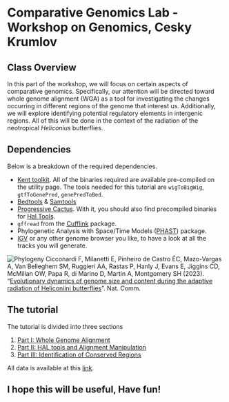 # Comparative Genomics Lab - Workshop on Genomics, Cesky Krumlov

## Class Overview
In this part of the workshop, we will focus on certain aspects of comparative genomics. Specifically, our attention will be directed toward whole genome alignment (WGA) as a tool for investigating the changes occurring in different regions of the genome that interest us. Additionally, we will explore identifying potential regulatory elements in intergenic regions. All of this will be done in the context of the radiation of the neotropical *Heliconius* butterflies.


## Dependencies
Below is a breakdown of the required dependencies.
- [Kent toolkit](https://github.com/ucscGenomeBrowser/kent). All of the binaries required are available pre-compiled on the utility page. The tools needed for this tutorial are `wigToBigWig`, `gtfToGenePred`, `genePredToBed`.
- [Bedtools](https://bedtools.readthedocs.io/en/latest/) & [Samtools](http://www.htslib.org/)
- [Progressive Cactus](https://github.com/ComparativeGenomicsToolkit/cactus). With it, you should also find precompiled binaries for [Hal Tools](https://github.com/ComparativeGenomicsToolkit/hal).
- `gffread` from the [Cufflink](http://cole-trapnell-lab.github.io/cufflinks/) package.
- Phylogenetic Analysis with Space/Time Models ([PHAST](http://compgen.cshl.edu/phast/)) package.
- [IGV](https://software.broadinstitute.org/software/igv/) or any other genome browser you like, to have a look at all the tracks you will generate.

![Phylogeny](https://github.com/user-attachments/assets/1c6becb6-bd86-4fcf-91e6-ab15b6f078d7)
Cicconardi F, Milanetti E, Pinheiro de Castro ÉC, Mazo-Vargas A, Van Belleghem SM, Ruggieri AA, Rastas P, Hanly J, Evans E, Jiggins CD, McMillan OW, Papa R, di Marino D, Martin A, Montgomery SH (2023). “[Evolutionary dynamics of genome size and content during the adaptive radiation of Heliconiini butterflies](https://www.nature.com/articles/s41467-023-41412-5)”. Nat. Comm.

## The tutorial
The tutorial is divided into three sections

1. [Part I: Whole Genome Alignment](https://github.com/francicco/ComparativeGenomicsLab/blob/main/PartI/WholeGenomeAlignment.md)
2. [Part II: HAL tools and Alignment Manipulation](https://github.com/francicco/ComparativeGenomicsLab/blob/main/PartII/AlignmentManipulation.md)
3. [Part III: Identification of Conserved Regions]()

All data is available at this [link]([https://drive.google.com/drive/folders/1IreMRHaOa1kvOomyjoEm8xFw1fmOR-oK?usp=drive_link](https://uob-my.sharepoint.com/:f:/g/personal/tk19812_bristol_ac_uk/El4csr5H5jpHvVBhL3OVNZIB63COCfld3kpyB3FHzeAR_g?e=eAf5d3)).

## I hope this will be useful, Have fun!
